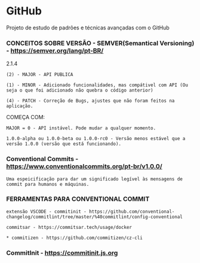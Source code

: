 # GitHub

Projeto de estudo de padrões e técnicas avançadas com o GitHub

### CONCEITOS SOBRE VERSÃO - SEMVER(Semantical Versioning) - https://semver.org/lang/pt-BR/

2.1.4

    (2) - MAJOR - API PUBLICA

    (1) - MINOR - Adicionado funcionalidades, mas compátivel com API (Ou seja o que foi adicionado não quebra o código anterior)

    (4) - PATCH - Correção de Bugs, ajustes que não foram feitos na aplicação.

COMEÇA COM:

    MAJOR = 0 - API instável. Pode mudar a qualquer momento.

    1.0.0-alpha ou 1.0.0-beta ou 1.0.0-rc0 - Versão menos estável que a versão 1.0.0 (versão que está funcionando).

### Conventional Commits - https://www.conventionalcommits.org/pt-br/v1.0.0/

    Uma espeicificação para dar um significado legível às mensagens de commit para humanos e máquinas.

### FERRAMENTAS PARA CONVENTIONAL COMMIT

    extensão VSCODE - commitinit - https://github.com/conventional-changelog/commitlint/tree/master/%40commitlint/config-conventional

    commitsar - https://commitsar.tech/usage/docker

    * commitizen - https://github.com/commitizen/cz-cli

### CommitInit - https://commitinit.js.org

